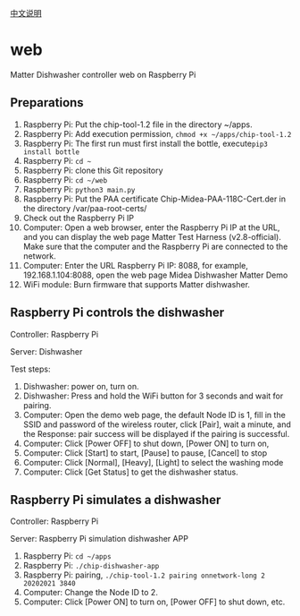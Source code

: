 [中文说明](README_CN.md)

# web

Matter Dishwasher controller web on Raspberry Pi

## Preparations

1. Raspberry Pi: Put the chip-tool-1.2 file in the directory ~/apps. 
2. Raspberry Pi: Add execution permission, `chmod +x ~/apps/chip-tool-1.2`
3. Raspberry Pi: The first run must first install the bottle, execute`pip3 install bottle`
4. Raspberry Pi: `cd ~`
5. Raspberry Pi: clone this Git repository
6. Raspberry Pi: `cd ~/web`
7. Raspberry Pi: `python3 main.py`
8. Raspberry Pi: Put the PAA certificate Chip-Midea-PAA-118C-Cert.der in the directory /var/paa-root-certs/
9. Check out the Raspberry Pi IP
10. Computer: Open a web browser, enter the Raspberry Pi IP at the URL, and you can display the web page Matter Test Harness (v2.8-official). Make sure that the computer and the Raspberry Pi are connected to the network.
11. Computer: Enter the URL Raspberry Pi IP: 8088, for example, 192.168.1.104:8088, open the web page Midea Dishwasher Matter Demo
12. WiFi module: Burn firmware that supports Matter dishwasher.

## Raspberry Pi controls the dishwasher

Controller: Raspberry Pi

Server: Dishwasher

Test steps:

1. Dishwasher: power on, turn on.
2. Dishwasher: Press and hold the WiFi button for 3 seconds and wait for pairing.
3. Computer: Open the demo web page, the default Node ID is 1, fill in the SSID and password of the wireless router, click [Pair], wait a minute, and the Response: pair success will be displayed if the pairing is successful.
4. Computer: Click [Power OFF] to shut down, [Power ON] to turn on,
5. Computer: Click [Start] to start, [Pause] to pause, [Cancel] to stop
6. Computer: Click [Normal], [Heavy], [Light] to select the washing mode
7. Computer: Click [Get Status] to get the dishwasher status.

## Raspberry Pi simulates a dishwasher

Controller: Raspberry Pi

Server: Raspberry Pi simulation dishwasher APP

1. Raspberry Pi: `cd ~/apps`
2. Raspberry Pi: `./chip-dishwasher-app`
3. Raspberry Pi: pairing, `./chip-tool-1.2 pairing onnetwork-long 2 20202021 3840`
4. Computer: Change the Node ID to 2.
5. Computer: Click [Power ON] to turn on, [Power OFF] to shut down, etc.
